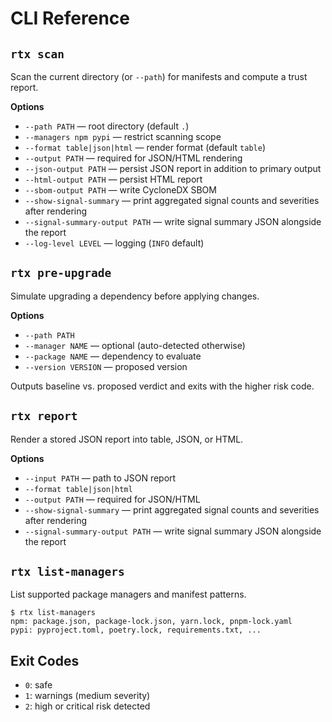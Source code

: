 # CLI Reference

## `rtx scan`
Scan the current directory (or `--path`) for manifests and compute a trust report.

**Options**
- `--path PATH` — root directory (default `.`)
- `--managers npm pypi` — restrict scanning scope
- `--format table|json|html` — render format (default `table`)
- `--output PATH` — required for JSON/HTML rendering
- `--json-output PATH` — persist JSON report in addition to primary output
- `--html-output PATH` — persist HTML report
- `--sbom-output PATH` — write CycloneDX SBOM
- `--show-signal-summary` — print aggregated signal counts and severities after rendering
- `--signal-summary-output PATH` — write signal summary JSON alongside the report
- `--log-level LEVEL` — logging (`INFO` default)

## `rtx pre-upgrade`
Simulate upgrading a dependency before applying changes.

**Options**
- `--path PATH`
- `--manager NAME` — optional (auto-detected otherwise)
- `--package NAME` — dependency to evaluate
- `--version VERSION` — proposed version

Outputs baseline vs. proposed verdict and exits with the higher risk code.

## `rtx report`
Render a stored JSON report into table, JSON, or HTML.

**Options**
- `--input PATH` — path to JSON report
- `--format table|json|html`
- `--output PATH` — required for JSON/HTML
- `--show-signal-summary` — print aggregated signal counts and severities after rendering
- `--signal-summary-output PATH` — write signal summary JSON alongside the report

## `rtx list-managers`
List supported package managers and manifest patterns.

```
$ rtx list-managers
npm: package.json, package-lock.json, yarn.lock, pnpm-lock.yaml
pypi: pyproject.toml, poetry.lock, requirements.txt, ...
```

## Exit Codes
- `0`: safe
- `1`: warnings (medium severity)
- `2`: high or critical risk detected
